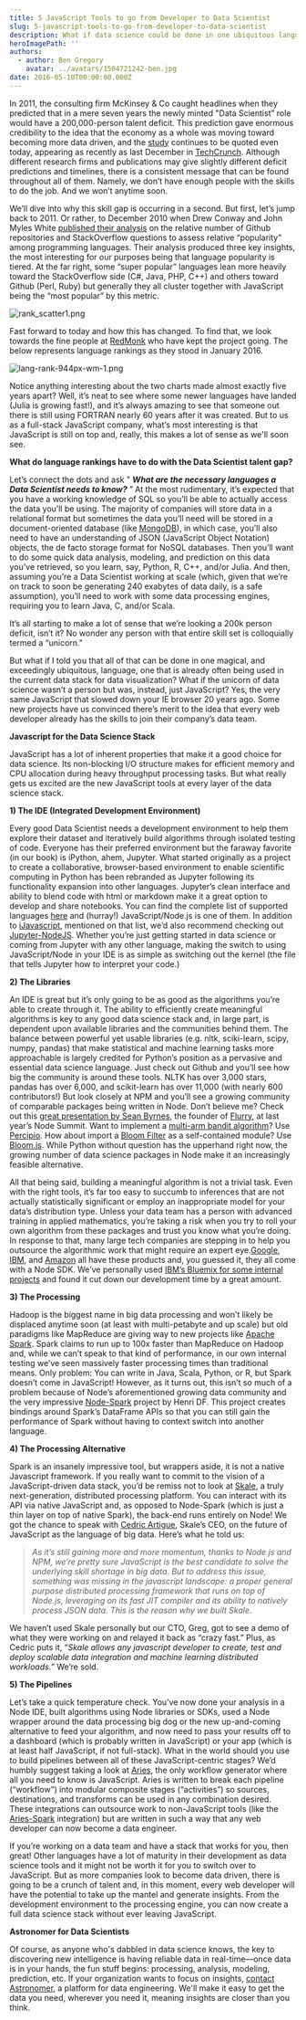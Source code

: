 ```yaml
---
title: 5 JavaScript Tools to go from Developer to Data Scientist
slug: 5-javascript-tools-to-go-from-developer-to-data-scientist
description: What if data science could be done in one ubiquitous language – one that is already often being used in the current data stack for data visualization?
heroImagePath: ''
authors:
  - author: Ben Gregory
    avatar: ../avatars/1504721242-ben.jpg
date: 2016-05-10T00:00:00.000Z
---
```


In 2011, the consulting firm McKinsey & Co caught headlines when they predicted that in a mere seven years the newly minted "Data Scientist” role would have a 200,000-person talent deficit. This prediction gave enormous credibility to the idea that the economy as a whole was moving toward becoming more data driven, and the [study](https://techcrunch.com/2015/12/31/how-to-stem-the-global-shortage-of-data-scientists/) continues to be quoted even today, appearing as recently as last December in [TechCrunch](https://techcrunch.com/2015/12/31/how-to-stem-the-global-shortage-of-data-scientists/). Although different research firms and publications may give slightly different deficit predictions and timelines, there is a consistent message that can be found throughout all of them. Namely, we don’t have enough people with the skills to do the job. And we won’t anytime soon.

We’ll dive into why this skill gap is occurring in a second. But first, let’s jump back to 2011. Or rather, to December 2010 when Drew Conway and John Myles White [published their analysis](https://www.dataists.com/2010/12/ranking-the-popularity-of-programming-langauges/) on the relative number of Github repositories and StackOverflow questions to assess relative “popularity” among programming languages. Their analysis produced three key insights, the most interesting for our purposes being that language popularity is tiered. At the far right, some “super popular” languages lean more heavily toward the StackOverflow side (C#, Java, PHP, C++) and others toward Github (Perl, Ruby) but generally they all cluster together with JavaScript being the “most popular” by this metric.

![rank_scatter1.png](./rank_scatter1.png "rank\_scatter1.png")

Fast forward to today and how this has changed. To find that, we look towards the fine people at [RedMonk](https://redmonk.com/) who have kept the project going. The below represents language rankings as they stood in January 2016.

![lang-rank-944px-wm-1.png](./lang-rank-944px-wm-1.png "lang-rank-944px-wm-1.png")

Notice anything interesting about the two charts made almost exactly five years apart? Well, it’s neat to see where some newer languages have landed (Julia is growing fast!), and it’s always amazing to see that someone out there is still using FORTRAN nearly 60 years after it was created. But to us as a full-stack JavaScript company, what’s most interesting is that JavaScript is still on top and, really, this makes a lot of sense as we'll soon see.

**What do language&nbsp;rankings have to do with the Data Scientist talent gap?**

Let’s connect the dots and ask " **_What are the necessary languages&nbsp;a Data Scientist needs to know?_** ” At the most rudimentary, it’s expected that you have a working knowledge of SQL so you’ll be able to actually access the data you’ll be using. The majority of companies will store data in a relational format but sometimes the data you’ll need will be stored in a document-oriented database (like [MongoDB](https://www.mongodb.com/)), in which case, you’ll also need to have an understanding of JSON (JavaScript Object Notation) objects, the de facto storage format for NoSQL databases. Then you’ll want to do some quick data analysis, modeling, and prediction on this data you’ve retrieved, so you learn, say, Python, R, C++, and/or Julia. And then, assuming you’re a Data Scientist working at scale (which, given that we’re on track to soon be generating 240 exabytes of data daily, is a safe assumption), you’ll need to work with some data processing engines, requiring you to learn Java, C, and/or Scala.

It’s all starting to make a lot of sense that we’re looking a 200k person deficit, isn’t it? No wonder any person with that entire skill set is colloquially termed a “unicorn."

But what if I told you that all of that can be done in one magical, and exceedingly ubiquitous, language, one that is already often being used in the current data stack for data visualization? What if the unicorn of data science wasn’t a person but was, instead, just JavaScript? Yes, the very same JavaScript that slowed down your IE browser 20 years ago. Some new projects have us convinced there’s merit to the idea that every web developer already has the skills to join their company’s data team.

**Javascript for the Data Science Stack**

JavaScript has a lot of inherent properties that make it a good choice for data science. Its non-blocking I/O structure makes for efficient memory and CPU allocation during heavy throughput processing tasks. But what really gets us excited are the new JavaScript tools at every layer of the data science stack.

**1) The IDE (Integrated Development Environment)**

Every good Data Scientist needs a development environment to help them explore their dataset and iteratively build algorithms through isolated testing of code. Everyone has their preferred environment but the faraway favorite (in our book) is iPython, ahem, Jupyter. What started originally as a project to create a collaborative, browser-based environment to enable scientific computing in Python has been rebranded as Jupyter following its functionality expansion into other languages. Jupyter’s clean interface and ability to blend code with html or markdown make it a great option to develop and share notebooks. You can find the complete list of supported languages [here](https://github.com/ipython/ipython/wiki/IPython-kernels-for-other-languages) and (hurray!) JavaScript/Node.js is one of them. In addition to [iJavascript](https://github.com/n-riesco/ijavascript), mentioned on that list, we’d also recommend checking out [Jupyter-NodeJS](https://github.com/notablemind/jupyter-nodejs). Whether you’re just getting started in data science or coming from Jupyter with any other language, making the switch to using JavaScript/Node in your IDE is as simple as switching out the kernel (the file that tells Jupyter how to interpret your code.)

**2) The Libraries**

An IDE is great but it’s only going to be as good as the algorithms you’re able to create through it. The ability to efficiently create meaningful algorithms is key to any good data science stack and, in large part, is dependent upon available libraries and the communities behind them. The balance between powerful yet usable libraries (e.g. nltk, sciki-learn, scipy, numpy, pandas) that make statistical and machine learning tasks more approachable is largely credited for Python’s position as a pervasive and essential data science language. Just check out Github and you’ll see how big the community is around these tools. NLTK has over 3,000 stars, pandas has over 6,000, and scikit-learn has over 11,000 (with nearly 600 contributors!) But look closely at NPM and you’ll see a growing community of comparable packages being written in Node. Don’t believe me? Check out this [great presentation by Sean Byrnes](https://nodesummit.com/media/data-science-in-node/), the founder of [Flurry](https://www.flurry.com/), at last year’s Node Summit. Want to implement a [multi-arm bandit algorithm](https://en.wikipedia.org/wiki/Multi-armed_bandit)? Use [Percipio](https://www.npmjs.com/package/percipio). How about import a [Bloom Filter](https://en.wikipedia.org/wiki/Bloom_filter) as a self-contained module? Use [Bloom.js](https://www.npmjs.com/package/bloom.js). While Python without question has the upperhand right now, the growing number of data science packages in Node make it an increasingly feasible alternative.

All that being said, building a meaningful algorithm is not a trivial task. Even with the right tools, it’s far too easy to succumb to inferences that are not actually statistically significant or employ an inappropriate model for your data’s distribution type. Unless your data team has a person with advanced training in applied mathematics, you’re taking a risk when you try to roll your own algorithm from these packages and trust you know what you’re doing. In response to that, many large tech companies are stepping in to help you outsource the algorithmic work that might require an expert eye.[Google](https://cloud.google.com/products/machine-learning/), [IBM](https://www.ibm.com/smarterplanet/us/en/ibmwatson/), and [Amazon](https://aws.amazon.com/machine-learning/) all have these products and, you guessed it, they all come with a Node SDK. We’ve personally used [IBM’s Bluemix for some internal projects](https://www.astronomer.io/blog/what-i-learned-from-analyzing-1700-blog-posts-part-ii) and found it cut down our development time by a great amount.

**3) The Processing**

Hadoop is the biggest name in big data processing and won’t likely be displaced anytime soon (at least with multi-petabyte and up scale) but old paradigms like MapReduce are giving way to new projects like [Apache Spark](https://spark.apache.org/). Spark claims to run up to 100x faster than MapReduce on Hadoop and, while we can’t speak to that kind of performance, in our own internal testing we’ve seen massively faster processing times than traditional means. Only problem: You can write in Java, Scala, Python, or R, but Spark doesn’t come in JavaScript! However, as it turns out, this isn’t so much of a problem because of Node’s aforementioned growing data community and the very impressive [Node-Spark](https://github.com/henridf/apache-spark-node) project by Henri DF. This project creates bindings around Spark’s DataFrame APIs so that you can still gain the performance of Spark without having to context switch into another language.

**4) The Processing Alternative**

Spark is an insanely impressive tool, but wrappers aside, it is not a native Javascript framework. If you really want to commit to the vision of a JavaScript-driven data stack, you’d be remiss not to look at [Skale](https://skale.me), a truly next-generation, distributed processing platform. You can interact with its API via native JavaScript and, as opposed to Node-Spark (which is just a thin layer on top of native Spark), the back-end runs entirely on Node! We got the chance to speak with [Cedric Artigue](https://www.linkedin.com/in/cedricartigue), Skale’s CEO, on the future of JavaScript as the language of big data. Here’s what he told us:

> _As it’s still gaining more and more momentum, thanks to Node.js and NPM, we‘re pretty sure JavaScript is the best candidate to solve the underlying skill shortage in big data. But to address this issue, something was missing in the javascript landscape: a proper general purpose distributed processing framework that runs on top of Node.js, leveraging on its fast JIT compiler and its ability to natively process JSON data. This is the reason why we built Skale._

We haven’t used Skale personally but our CTO, Greg, got to see a demo of what they were working on and relayed it back as “crazy fast.” Plus, as Cedric puts it, “_Skale allows any javascript developer to create, test and deploy scalable data integration and machine learning distributed workloads.”_ We’re sold.

**5) The Pipelines**

Let’s take a quick temperature check. You’ve now done your analysis in a Node IDE, built algorithms using Node libraries or SDKs, used a Node wrapper around the data processing big dog or the new up-and-coming alternative to feed your algorithm, and now need to pass your results off to a dashboard (which is probably written in JavaScript) or your app (which is at least half JavaScript, if not full-stack). What in the world should you use to build pipelines between all of these JavaScript-centric stages? We’d humbly suggest taking a look at [Aries](https://github.com/aries-data/aries-data), the only workflow generator where all you need to know is JavaScript. Aries is written to break each pipeline (“workflow”) into modular composite stages (“activities”) so sources, destinations, and transforms can be used in any combination desired. These integrations can outsource work to non-JavaScript tools (like the [Aries-Spark](https://github.com/aries-data/aries-activity-spark-demo) integration) but are written in such a way that any web developer can now become a data engineer.

If you’re working on a data team and have a stack that works for you, then great! Other languages have a lot of maturity in their development as data science tools and it might not be worth it for you to switch over to JavaScript. But as more companies look to become data driven, there is going to be a crunch of talent and, in this moment, every&nbsp;web developer will have&nbsp;the potential to take up the mantel and generate insights. From the development environment to the processing engine, you can now create a full data science stack without ever leaving JavaScript.&nbsp;

**Astronomer for Data Scientists**

Of course, as anyone who's dabbled in data science knows, the key to discovering new intelligence is having reliable data in real-time—once data is in your hands, the fun stuff begins: processing,&nbsp;analysis, modeling, prediction, etc. If your organization wants to focus on insights, [contact Astronomer](https://www.astronomer.io/contact), a platform for data engineering. We'll make it easy to get the data you need, wherever you need it, meaning insights are closer than you think.&nbsp;

